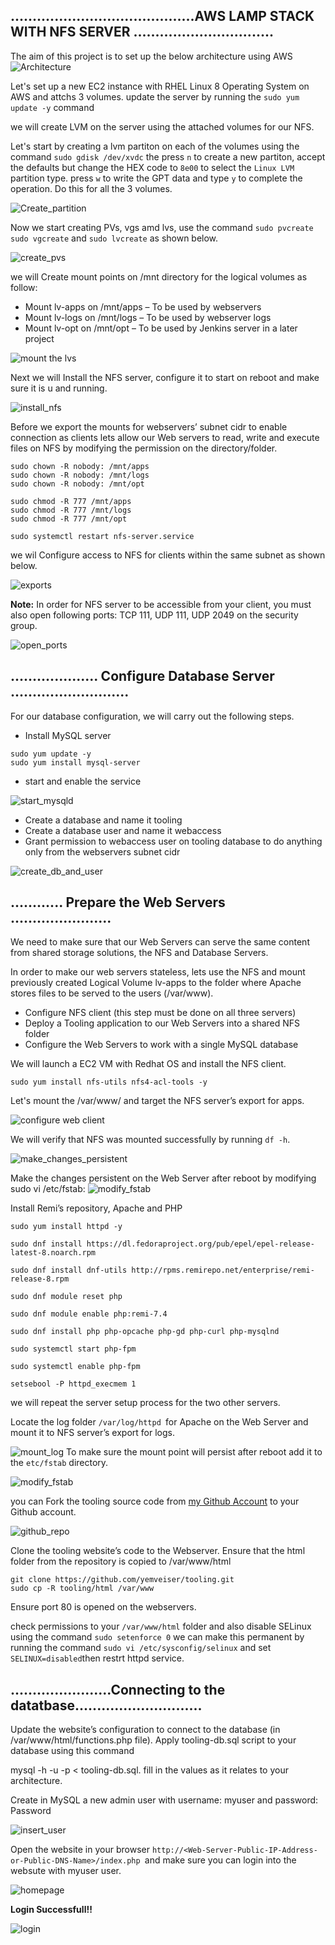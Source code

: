##  ..........................................AWS LAMP STACK WITH NFS SERVER ................................

The aim of this project is to set up the below architecture using AWS
![Architecture](./Images/Architecture.JPG)

Let's set up a new EC2 instance with RHEL Linux 8 Operating System on AWS and attchs 3 volumes.
update the server by running the `sudo yum update -y` command

we will create LVM on the server using the attached volumes for our NFS.

Let's start by creating a lvm partiton on each of the volumes using the command `sudo gdisk /dev/xvdc` the press `n` to create a new partiton, accept the defaults but change the HEX code to ``8e00`` to select the `Linux LVM` partition type. press `w` to write the GPT data and type `y` to complete the operation.
Do this for all the 3 volumes.

![Create_partition](./Images/create_partion_1.png)


Now we start creating PVs, vgs amd lvs, use the command `sudo pvcreate ` `sudo vgcreate` and `sudo lvcreate` as shown below.

![create_pvs](./Images/pv_vg_lv_create.png)

we will Create mount points on /mnt directory for the logical volumes as follow:

- Mount lv-apps on /mnt/apps – To be used by webservers
- Mount lv-logs on /mnt/logs – To be used by webserver logs
- Mount lv-opt on /mnt/opt – To be used by Jenkins server in a later project

![mount the lvs](./Images/mkdir_app_logs_opt.png)

Next we will Install the NFS server, configure it to start on reboot and make sure it is u and running.

![install_nfs](./Images/start_enable_check_nfs-server.png)

Before we export the mounts for webservers’ subnet cidr to enable connection as clients lets  allow our Web servers to read, write and execute files on NFS by modifying the permission on the directory/folder.

```
sudo chown -R nobody: /mnt/apps
sudo chown -R nobody: /mnt/logs
sudo chown -R nobody: /mnt/opt

sudo chmod -R 777 /mnt/apps
sudo chmod -R 777 /mnt/logs
sudo chmod -R 777 /mnt/opt

sudo systemctl restart nfs-server.service
```
we wil Configure access to NFS for clients within the same subnet as shown below. 

![exports](./Images/exportfs.png)

**Note:** In order for NFS server to be accessible from your client, you must also open following ports: TCP 111, UDP 111, UDP 2049 on the security group.

![open_ports](./Images/Config_security_group_nfs_access.png)

## .................... Configure Database Server ...........................

For our database configuration, we will carry out the following steps.

- Install MySQL server

```
sudo yum update -y
sudo yum install mysql-server
```
- start and enable the service

![start_mysqld](./Images/enable_start_check_mysql.png)

- Create a database and name it tooling
- Create a database user and name it webaccess
- Grant permission to webaccess user on tooling database to do anything only from the webservers subnet cidr

![create_db_and_user](./Images/create-database%20and%20user.png)

## ............ Prepare the Web Servers .......................

We need to make sure that our Web Servers can serve the same content from shared storage solutions, the NFS and Database Servers.

In order to make our web servers stateless, lets use the NFS and mount previously created Logical Volume lv-apps to the folder where Apache stores files to be served to the users (/var/www).

- Configure NFS client (this step must be done on all three servers)
- Deploy a Tooling application to our Web Servers into a shared NFS folder
- Configure the Web Servers to work with a single MySQL database

We will launch a EC2 VM with Redhat OS and install the NFS client.

`sudo yum install nfs-utils nfs4-acl-tools -y`

Let's mount the /var/www/ and target the NFS server’s export for apps.

![configure web client](./Images/configure_web_client_for_nfs.png)

We will verify that NFS was mounted successfully by running ``df -h``. 

![make_changes_persistent](./Images/confirm_mount_path.png)

Make the changes persistent on the Web Server after reboot by modifying sudo vi /etc/fstab:
![modify_fstab](./Images/update_fstab.png)

Install Remi’s repository, Apache and PHP

```
sudo yum install httpd -y

sudo dnf install https://dl.fedoraproject.org/pub/epel/epel-release-latest-8.noarch.rpm

sudo dnf install dnf-utils http://rpms.remirepo.net/enterprise/remi-release-8.rpm

sudo dnf module reset php

sudo dnf module enable php:remi-7.4

sudo dnf install php php-opcache php-gd php-curl php-mysqlnd

sudo systemctl start php-fpm

sudo systemctl enable php-fpm

setsebool -P httpd_execmem 1
```

we will repeat the server setup process for the two other servers. 

Locate the log folder ``/var/log/httpd ``for Apache on the Web Server and mount it to NFS server’s export for logs.

![mount_log](./Images/mount_log-verify.png)
To make sure the mount point will persist after reboot
add it to the `etc/fstab` directory.

![modify_fstab](./Images/update_fstab.png)

you can Fork the tooling source code from [my Github Account](https://github.com/yemveiser/tooling) to your Github account.

![github_repo](./Images/github_repo_html.png)

Clone the tooling website’s code to the Webserver. Ensure that the html folder from the repository is copied to /var/www/html

```
git clone https://github.com/yemveiser/tooling.git
sudo cp -R tooling/html /var/www
```
Ensure port 80 is opened on the webservers.

check permissions to your ``/var/www/html`` folder and also disable SELinux using the command ``sudo setenforce 0`` we can make this permanent by running the command ``sudo vi /etc/sysconfig/selinux`` and set ``SELINUX=disabled``then restrt httpd service.

## .......................Connecting to the datatbase.............................

Update the website’s configuration to connect to the database (in /var/www/html/functions.php file). Apply tooling-db.sql script to your database using this command

mysql -h <databse-private-ip> -u <db-username> -p <db-pasword> < tooling-db.sql. fill in the values as it relates to your architecture.

Create in MySQL a new admin user with username: myuser and password: Password

![insert_user](./Images/show_users.png)

Open the website in your browser ``http://<Web-Server-Public-IP-Address-or-Public-DNS-Name>/index.php ``and make sure you can login into the websute with myuser user.

![homepage](./Images/homepage_web.png)

**Login Successfull!!**

![login](./Images/succesful_login.png)















